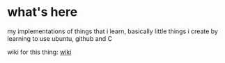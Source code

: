 # what's here
my implementations of things that i learn, basically little things i create by learning to use ubuntu, github and C 

wiki for this thing: [wiki](https://github.com/extremq/algorithms/wiki)
